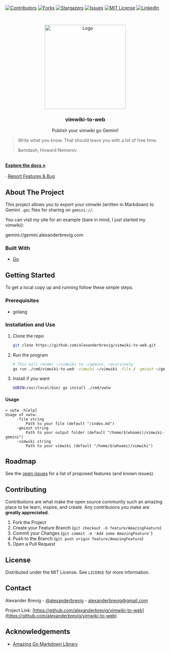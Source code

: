 <!-- PROJECT SHIELDS -->
[![Contributors][contributors-shield]][contributors-url]
[![Forks][forks-shield]][forks-url]
[![Stargazers][stars-shield]][stars-url]
[![Issues][issues-shield]][issues-url]
[![MIT License][license-shield]][license-url]
[![LinkedIn][linkedin-shield]][linkedin-url]



<!-- PROJECT LOGO -->
<br />
<p align="center">
  <a href="https://github.com/alexanderbrevig/vimwiki-to-web">
    <img src="assets/logo.png" alt="Logo" width="256" height="265">
  </a>

  <h3 align="center">vimwiki-to-web</h3>

  <p align="center">
    Publish your vimwiki go Gemini!
    <br />
    <blockquote>
        <p>Write what you know. That should leave you with a lot of free time.</p>
        <footer>&emdash; Howard Nemerov</footer> 
    </blockquote>
    <br />
    <a href="https://github.com/alexanderbrevig/vimwiki-to-web"><strong>Explore the docs »</strong></a>
    <br />
    <br />
    ·
    <a href="https://github.com/alexanderbrevig/vimwiki-to-web/issues">Report Features & Bug</a>
  </p>
</p>


<!-- ABOUT THE PROJECT -->
## About The Project

This project allows you to export your vimwiki (written in Markdown) to Gemini `.gmi` files for sharing on `gemini://`.

You can visit my site for an example (bare in mind, I just started my vimwiki):

gemini://gemini.alexanderbrevig.com


### Built With

* [Go](https://golang.org/)

<!-- GETTING STARTED -->
## Getting Started

To get a local copy up and running follow these simple steps.

### Prerequisites

* golang

### Installation and Use

1. Clone the repo
   ```sh
   git clone https://github.com/alexanderbrevig/vimwiki-to-web.git
   ```
2. Run the program
   ```sh
   # This will render ~/vimwiki to ~/gemini, recursively
   go run ./cmd/vimwiki-to-web -vimwiki ~/vimwiki -file / -gmiout ~/gemini
   ```
3. Install if you want
   ```sh
   GOBIN=/usr/local/bin/ go install ./cmd/vwtw
   ```

<!-- USAGE EXAMPLES -->
#### Usage

   ```
   > vwtw -h[elp]
   Usage of vwtw:
        -file string
            Path to your file (default "/index.md")
        -gmiout string
            Path to your output folder (default "/home/$(whoami)/vimwiki-gemini")
        -vimwiki string
            Path to your vimwiki (default "/home/$(whoami)/vimwiki")
   ```


<!-- ROADMAP -->
## Roadmap

See the [open issues](https://github.com/alexanderbrevig/vimwiki-to-web/issues) for a list of proposed features (and known issues).



<!-- CONTRIBUTING -->
## Contributing

Contributions are what make the open source community such an amazing place to be learn, inspire, and create. Any contribuions you make are **greatly appreciated**.

1. Fork the Project
2. Create your Feature Branch (`git checkout -b feature/AmazingFeature`)
3. Commit your Changes (`git commit -m 'Add some AmazingFeature'`)
4. Push to the Branch (`git push origin feature/AmazingFeature`)
5. Open a Pull Request



<!-- LICENSE -->
## License

Distributed under the MIT License. See `LICENSE` for more information.



<!-- CONTACT -->
## Contact

Alexander Brevig - [@alexanderbrevig](https://twitter.com/alexanderbrevig) - alexanderbrevig@gmail.com

Project Link: [https://github.com/alexanderbrevig/vimwiki-to-web](https://github.com/alexanderbrevig/vimwiki-to-web)



<!-- ACKNOWLEDGEMENTS -->
## Acknowledgements

* [Amazing Go Markdown Library](github.com/gomarkdown/markdown)


<!-- MARKDOWN LINKS & IMAGES -->
<!-- https://www.markdownguide.org/basic-syntax/#reference-style-links -->
[contributors-shield]: https://img.shields.io/github/contributors/alexanderbrevig/vimwiki-to-web.svg?style=for-the-badge
[contributors-url]: https://github.com/alexanderbrevig/vimwiki-to-web/graphs/contributors
[forks-shield]: https://img.shields.io/github/forks/alexanderbrevig/vimwiki-to-web.svg?style=for-the-badge
[forks-url]: https://github.com/alexanderbrevig/vimwiki-to-web/network/members
[stars-shield]: https://img.shields.io/github/stars/alexanderbrevig/vimwiki-to-web.svg?style=for-the-badge
[stars-url]: https://github.com/alexanderbrevig/vimwiki-to-web/stargazers
[issues-shield]: https://img.shields.io/github/issues/alexanderbrevig/vimwiki-to-web.svg?style=for-the-badge
[issues-url]: https://github.com/alexanderbrevig/vimwiki-to-web/issues
[license-shield]: https://img.shields.io/github/license/alexanderbrevig/vimwiki-to-web.svg?style=for-the-badge
[license-url]: https://github.com/alexanderbrevig/vimwiki-to-web/blob/master/LICENSE.txt
[linkedin-shield]: https://img.shields.io/badge/-LinkedIn-black.svg?style=for-the-badge&logo=linkedin&colorB=555
[linkedin-url]: https://linkedin.com/in/alexanderbrevig


